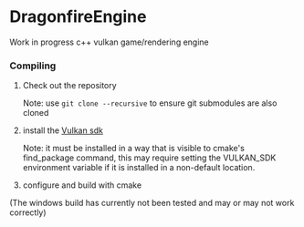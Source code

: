 # DragonfireEngine

Work in progress c++ vulkan game/rendering engine

### Compiling ###
1. Check out the repository
   
    Note: use ``git clone --recursive`` to ensure git submodules are also cloned

2. install the [Vulkan sdk](https://vulkan.lunarg.com/) 

    Note: it must be installed in a way that is visible to cmake's find_package command, this may require setting the VULKAN_SDK environment variable if it is installed in a non-default location.

3. configure and build with cmake

(The windows build has currently not been tested and may or may not work correctly)